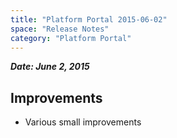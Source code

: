 ```yaml
---
title: "Platform Portal 2015-06-02"
space: "Release Notes"
category: "Platform Portal"
---
```



***Date: June 2, 2015***

## Improvements

*   Various small improvements